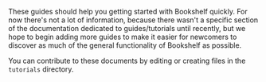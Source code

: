 These guides should help you getting started with Bookshelf quickly. For now there's not a lot of information, because
there wasn't a specific section of the documentation dedicated to guides/tutorials until recently, but we hope to begin
adding more guides to make it easier for newcomers to discover as much of the general functionality of Bookshelf as
possible.

You can contribute to these documents by editing or creating files in the `tutorials` directory.
